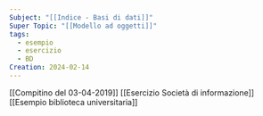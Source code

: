 ```yaml
---
Subject: "[[Indice - Basi di dati]]"
Super Topic: "[[Modello ad oggetti]]"
tags:
  - esempio
  - esercizio
  - BD
Creation: 2024-02-14
---
```

[[Compitino del 03-04-2019]]
[[Esercizio Società di informazione]]
[[Esempio biblioteca universitaria]]

